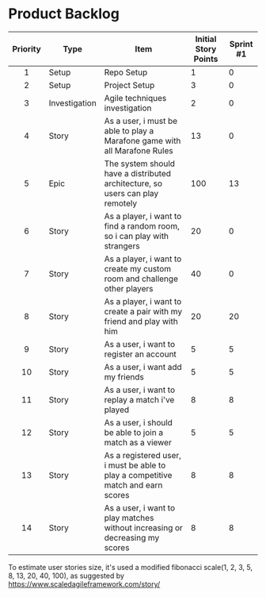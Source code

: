 # Product Backlog

|Priority|Type|Item | Initial Story Points| Sprint #1|
|:---:|--------|---------------------------|----------|-----------|
1| Setup | Repo Setup | 1 | 0
2| Setup | Project Setup | 3 | 0
3 | Investigation | Agile techniques investigation | 2 | 0
4 | Story | As a user, i must be able to play a Marafone game with all Marafone Rules| 13 | 0
5 | Epic | The system should have a distributed architecture, so users can play remotely  | 100 | 13
6 | Story | As a player, i want to find a random room, so i can play with strangers | 20 | 0
7 | Story | As a player, i want to create my custom room and challenge other players |40| 0
8 | Story | As a player, i want to create a pair with my friend and play with him | 20 | 20 
9 | Story | As a user, i want to register an account | 5 | 5 
10 | Story | As a user, i want add my friends | 5 | 5
11 | Story | As a user, i want to replay a match i've played | 8 | 8
12| Story | As a user, i should be able to join a match as a viewer | 5 | 5 |
13 | Story | As a registered user, i must be able to play a competitive match and earn scores |8|8|
14 | Story | As a user, i want to play matches without increasing or decreasing my scores |8|8|


To estimate user stories size, it's used a modified fibonacci scale(1, 2, 3, 5, 8, 13, 20, 40, 100), as suggested by 
https://www.scaledagileframework.com/story/ 




